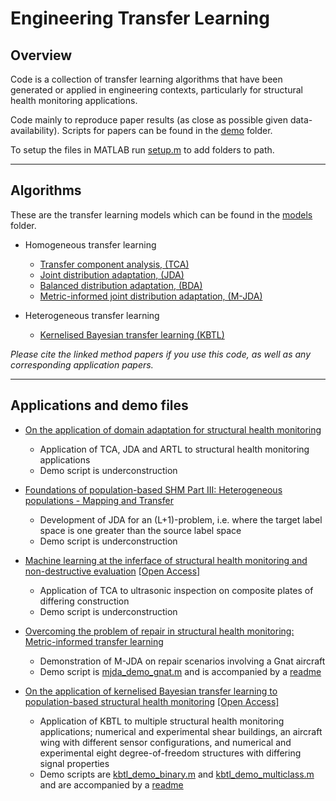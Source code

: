 # Engineering Transfer Learning

## Overview

Code is a collection of transfer learning algorithms that have been generated or applied in engineering contexts, particularly for structural health monitoring applications.

Code mainly to reproduce paper results (as close as possible given data-availability). Scripts for papers can be found in the [demo](https://github.com/pagard/EngineeringTransferLearning/tree/main/demos) folder.

To setup the files in MATLAB run [setup.m](https://github.com/pagard/EngineeringTransferLearning/blob/main/setup.m) to add folders to path.

---

## Algorithms

These are the transfer learning models which can be found in the [models](https://github.com/pagard/EngineeringTransferLearning/tree/main/models) folder.

* Homogeneous transfer learning
  * [Transfer component analysis, (TCA)](https://doi.org/10.1109/TNN.2010.2091281)
  * [Joint distribution adaptation, (JDA)](https://doi.org/10.1109/ICCV.2013.274)
  * [Balanced distribution adaptation, (BDA)](https://doi.org/10.1109/ICDM.2017.150)
  * [Metric-informed joint distribution adaptation, (M-JDA)](https://doi.org/10.1016/j.jsv.2021.116245)

* Heterogeneous transfer learning
  * [Kernelised Bayesian transfer learning (KBTL)](https://users.ics.aalto.fi/gonen/files/gonen_aaai14_paper.pdf)

*Please cite the linked method papers if you use this code, as well as any corresponding application papers.*

---

## Applications and demo files

* [On the application of domain adaptation for structural health monitoring](https://doi.org/10.1016/j.ymssp.2019.106550)
  * Application of TCA, JDA and ARTL to structural health monitoring applications
  * Demo script is underconstruction []()

* [Foundations of population-based SHM Part III: Heterogeneous populations - Mapping and Transfer](https://doi.org/10.1016/j.ymssp.2020.107142)
  * Development of JDA for an (L+1)-problem, i.e. where the target label space is one greater than the source label space
  * Demo script is underconstruction []()

* [Machine learning at the inferface of structural health monitoring and non-destructive evaluation](https://doi.org/10.1098/rsta.2019.0581) [[Open Access]](https://pagard.github.io/publications/gardner-2020-d/gardner-2020-d.pdf)
  * Application of TCA to ultrasonic inspection on composite plates of differing construction
  * Demo script is underconstruction []()

* [Overcoming the problem of repair in structural health monitoring: Metric-informed transfer learning](https://doi.org/10.1016/j.jsv.2021.116245)
  * Demonstration of M-JDA on repair scenarios involving a Gnat aircraft
  * Demo script is [mjda_demo_gnat.m](https://github.com/pagard/EngineeringTransferLearning/blob/main/demos/mjda_demo_gnat.m) and is accompanied by a [readme](https://github.com/pagard/EngineeringTransferLearning/blob/main/demos/mjda_demo_gnat.md)

* [On the application of kernelised Bayesian transfer learning to population-based structural health monitoring](https://doi.org/10.1016/j.ymssp.2021.108519) [[Open Access]](https://pagard.github.io/publications/gardner-2022-a/gardner-2022-a.pdf)
  * Application of KBTL to multiple structural health monitoring applications; numerical and experimental shear buildings, an aircraft wing with different sensor configurations, and numerical and experimental eight degree-of-freedom structures with differing signal properties
  * Demo scripts are [kbtl_demo_binary.m](https://github.com/pagard/EngineeringTransferLearning/blob/main/demos/kbtl_demo_binary.m) and [kbtl_demo_multiclass.m](https://github.com/pagard/EngineeringTransferLearning/blob/main/demos/kbtl_demo_multiclass.m) and are accompanied by a [readme](https://github.com/pagard/EngineeringTransferLearning/blob/main/demos/kbtl_demo.md)